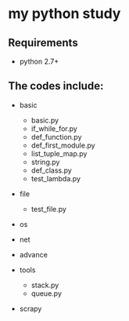 my python study
======================================


Requirements
------------
* python 2.7+

The codes include:
------------
* basic
	- basic.py
    - if_while_for.py
    - def_function.py
    - def_first_module.py
    - list_tuple_map.py
    - string.py
    - def_class.py
    - test_lambda.py

* file
    - test_file.py

* os

* net
    
* advance

* tools
    - stack.py
    - queue.py

* scrapy


